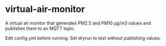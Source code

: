# virtual-air-monitor
A virtual air monitor that generates PM2.5 and PM10 µg/m3 values and publishes them to an MQTT topic.

Edit config.yml before running. Set dryrun to test without publishing values.
